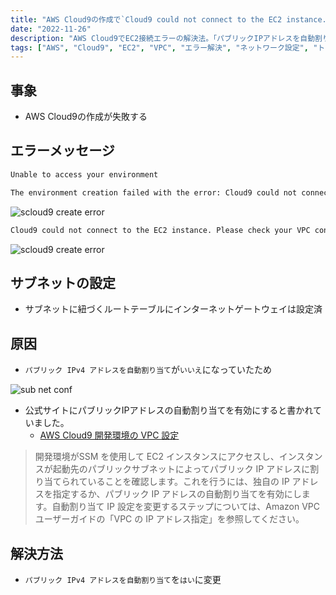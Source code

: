 ```yaml
---
title: "AWS Cloud9の作成で`Cloud9 could not connect to the EC2 instance. Please check your VPC configuration and network settings to troubleshoot the issue. Go to CloudFormation`エラーが発生する"
date: "2022-11-26"
description: "AWS Cloud9でEC2接続エラーの解決法。「パブリックIPアドレスを自動割り当て」設定によるVPC設定エラーのトラブルシューティング手順"
tags: ["AWS", "Cloud9", "EC2", "VPC", "エラー解決", "ネットワーク設定", "トラブルシューティング"]
---
```

## 事象
- AWS Cloud9の作成が失敗する

## エラーメッセージ
``` bash
Unable to access your environment

The environment creation failed with the error: Cloud9 could not connect to the EC2 instance. Please check your VPC configuration and network settings to troubleshoot the issue..
```
![scloud9 create error](../../images/2022-11-26-03.png)

``` bash
Cloud9 could not connect to the EC2 instance. Please check your VPC configuration and network settings to troubleshoot the issue. Go to CloudFormation
```
![scloud9 create error](../../images/2022-11-26-02.png)

## サブネットの設定
  - サブネットに紐づくルートテーブルにインターネットゲートウェイは設定済

## 原因
- `パブリック IPv4 アドレスを自動割り当て`が`いいえ`になっていたため

![sub net conf](../../images/2022-11-26-01.png)

- 公式サイトにパブリックIPアドレスの自動割り当てを有効にすると書かれていました。
  - [AWS Cloud9 開発環境の VPC 設定](https://docs.aws.amazon.com/ja_jp/cloud9/latest/user-guide/vpc-settings.html)

>開発環境がSSM を使用して EC2 インスタンスにアクセスし、インスタンスが起動先のパブリックサブネットによってパブリック IP アドレスに割り当てられていることを確認します。これを行うには、独自の IP アドレスを指定するか、パブリック IP アドレスの自動割り当てを有効にします。自動割り当て IP 設定を変更するステップについては、Amazon VPC ユーザーガイドの「VPC の IP アドレス指定」を参照してください。
## 解決方法
- `パブリック IPv4 アドレスを自動割り当て`を`はい`に変更
